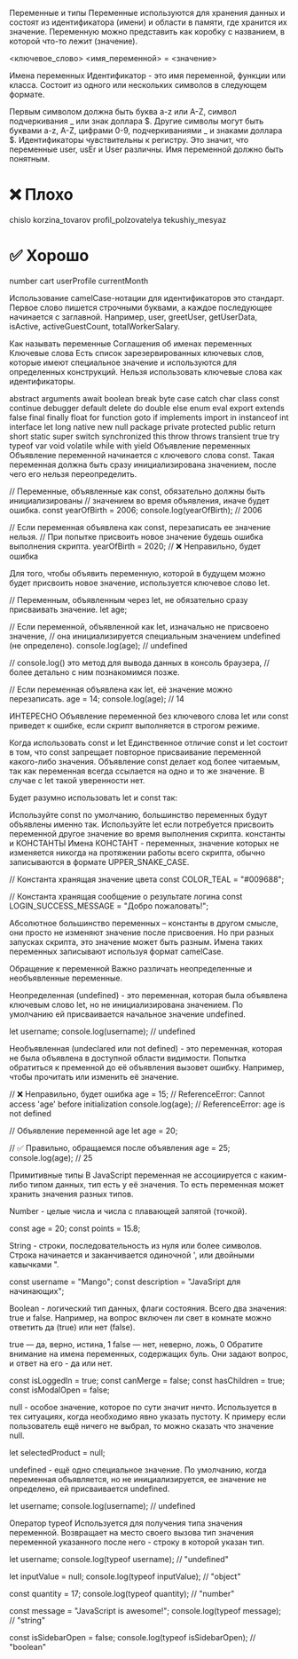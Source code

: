 Переменные и типы
Переменные используются для хранения данных и состоят из идентификатора (имени) и области в памяти, где хранится их значение. Переменную можно представить как коробку с названием, в которой что-то лежит (значение).

<ключевое_слово> <имя_переменной> = <значение>

Имена переменных
Идентификатор - это имя переменной, функции или класса. Состоит из одного или нескольких символов в следующем формате.

Первым символом должна быть буква a-z или A-Z, символ подчеркивания _ или знак доллара $.
Другие символы могут быть буквами a-z, A-Z, цифрами 0-9, подчеркиваниями _ и знаками доллара $.
Идентификаторы чувствительны к регистру. Это значит, что переменные user, usEr и User различны.
Имя переменной должно быть понятным.

# ❌ Плохо
chislo
korzina_tovarov
profil_polzovatelya
tekushiy_mesyaz

# ✅ Хорошо
number
cart
userProfile
currentMonth

Использование camelCase-нотации для идентификаторов это стандарт. Первое слово пишется строчными буквами, а каждое последующее начинается с заглавной. Например, user, greetUser, getUserData, isActive, activeGuestCount, totalWorkerSalary.

Как называть переменные
Соглашения об именах переменных
Ключевые слова
Есть список зарезервированных ключевых слов, которые имеют специальное значение и используются для определенных конструкций. Нельзя использовать ключевые слова как идентификаторы.

abstract	arguments	await	boolean
break	byte	case	catch
char	class	const	continue
debugger	default	delete	do
double	else	enum	eval
export	extends	false	final
finally	float	for	function
goto	if	implements	import
in	instanceof	int	interface
let	long	native	new
null	package	private	protected
public	return	short	static
super	switch	synchronized	this
throw	throws	transient	true
try	typeof	var	void
volatile	while	with	yield
Объявление переменных
Объявление переменной начинается с ключевого слова const. Такая переменная должна быть сразу инициализирована значением, после чего его нельзя переопределить.

// Переменные, объявленные как const, обязательно должны быть инициализированы
// значением во время объявления, иначе будет ошибка.
const yearOfBirth = 2006;
console.log(yearOfBirth); // 2006

// Если переменная объявлена как const, перезаписать ее значение нельзя.
// При попытке присвоить новое значение будешь ошибка выполнения скрипта.
yearOfBirth = 2020; // ❌ Неправильно, будет ошибка

Для того, чтобы объявить переменную, которой в будущем можно будет присвоить новое значение, используется ключевое слово let.

// Переменным, объявленным через let, не обязательно сразу присваивать значение.
let age;

// Если переменной, объявленной как let, изначально не присвоено значение,
// она инициализируется специальным значением undefined (не определено).
console.log(age); // undefined

// console.log() это метод для вывода данных в консоль браузера,
// более детально с ним познакомимся позже.

// Если переменная объявлена как let, её значение можно перезаписать.
age = 14;
console.log(age); // 14

ИНТЕРЕСНО
Объявление переменной без ключевого слова let или const приведет к ошибке, если скрипт выполняется в строгом режиме.

Когда использовать const и let
Единственное отличие const и let состоит в том, что const запрещает повторное присваивание переменной какого-либо значения. Объявление const делает код более читаемым, так как переменная всегда ссылается на одно и то же значение. В случае с let такой уверенности нет.

Будет разумно использовать let и const так:

Используйте const по умолчанию, большинство переменных будут объявлены именно так.
Используйте let если потребуется присвоить переменной другое значение во время выполнения скрипта.
константы и КОНСТАНТЫ
Имена КОНСТАНТ - переменных, значение которых не изменяется никогда на протяжении работы всего скрипта, обычно записываются в формате UPPER_SNAKE_CASE.

// Константа хранящая значение цвета
const COLOR_TEAL = "#009688";

// Константа хранящая сообщение о результате логина
const LOGIN_SUCCESS_MESSAGE = "Добро пожаловать!";

Абсолютное большинство переменных – константы в другом смысле, они просто не изменяют значение после присвоения. Но при разных запусках скрипта, это значение может быть разным. Имена таких переменных записывают используя формат camelCase.

Обращение к переменной
Важно различать неопределенные и необъявленные переменные.

Неопределенная (undefined) - это переменная, которая была объявлена ключевым слово let, но не инициализирована значением. По умолчанию ей присваивается начальное значение undefined.

let username;
console.log(username); // undefined

Необъявленная (undeclared или not defined) - это переменная, которая не была объявлена в доступной области видимости. Попытка обратиться к пременной до её объявления вызовет ошибку. Например, чтобы прочитать или изменить её значение.

// ❌ Неправильно, будет ошибка
age = 15; // ReferenceError: Cannot access 'age' before initialization
console.log(age); // ReferenceError: age is not defined

// Объявление переменной age
let age = 20;

// ✅ Правильно, обращаемся после объявления
age = 25;
console.log(age); // 25

Примитивные типы
В JavaScript переменная не ассоциируется с каким-либо типом данных, тип есть у её значения. То есть переменная может хранить значения разных типов.

Number - целые числа и числа с плавающей запятой (точкой).

const age = 20;
const points = 15.8;

String - строки, последовательность из нуля или более символов. Строка начинается и заканчивается одиночной ', или двойными кавычками ".

const username = "Mango";
const description = "JavaSript для начинающих";

Boolean - логический тип данных, флаги состояния. Всего два значения: true и false. Например, на вопрос включен ли свет в комнате можно ответить да (true) или нет (false).

true — да, верно, истина, 1
false — нет, неверно, ложь, 0
Обратите внимание на имена переменных, содержащих буль. Они задают вопрос, и ответ на его - да или нет.

const isLoggedIn = true;
const canMerge = false;
const hasChildren = true;
const isModalOpen = false;

null - особое значение, которое по сути значит ничто. Используется в тех ситуациях, когда необходимо явно указать пустоту. К примеру если пользователь ещё ничего не выбрал, то можно сказать что значение null.

let selectedProduct = null;

undefined - ещё одно специальное значение. По умолчанию, когда переменная объявляется, но не инициализируется, ее значение не определено, ей присваивается undefined.

let username;
console.log(username); // undefined

Оператор typeof
Используется для получения типа значения переменной. Возвращает на место своего вызова тип значения переменной указанного после него - строку в которой указан тип.

let username;
console.log(typeof username); // "undefined"

let inputValue = null;
console.log(typeof inputValue); // "object"

const quantity = 17;
console.log(typeof quantity); // "number"

const message = "JavaScript is awesome!";
console.log(typeof message); // "string"

const isSidebarOpen = false;
console.log(typeof isSidebarOpen); // "boolean"